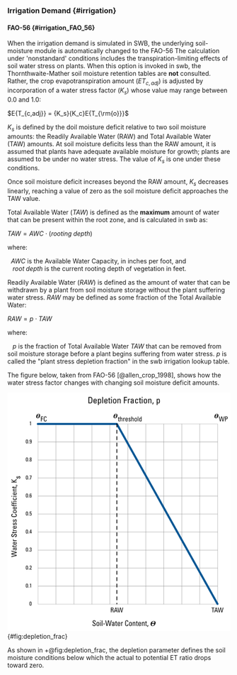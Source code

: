 
### Irrigation Demand {#irrigation}


#### FAO-56 {#irrigation_FAO_56}

When the irrigation demand is simulated in SWB, the underlying soil-moisture module is automatically changed to the FAO-56
The calculation under 'nonstandard' conditions includes the transpiration-limiting effects of soil water stress on plants. When this option is invoked in swb, the Thornthwaite-Mather soil moisture retention tables are **not** consulted. Rather, the crop evapotranspiration amount $(E{T_{c,adj}})$ is adjusted by incorporation of a water stress factor $({K_s})$ whose value may range between 0.0 and 1.0:

$E{T_{c,adj}} = {K_s}{K_c}E{T_{\rm{o}}}$

${K_s}$ is defined by the doil moisture deficit relative to two soil moisture amounts: the Readily Available Water (RAW) and Total Available Water (TAW) amounts. At soil moisture deficits less than the RAW amount, it is assumed that plants have adequate available moisture for growth; plants are assumed to be under no water stress. The value of ${K_s}$ is one under these conditions.

Once soil moisture deficit increases beyond the RAW amount, ${K_s}$ decreases linearly, reaching a value of zero as the soil moisture deficit approaches the TAW value.

Total Available Water $(TAW)$ is defined as the **maximum** amount of water that can be present within the root zone, and is calculated in swb as:

$TAW = AWC \cdot (rooting\;depth)$

where:

&nbsp;&nbsp;$AWC$ is the Available Water Capacity, in inches per foot, and   
&nbsp;&nbsp; $root\;depth$ is the current rooting depth of vegetation in feet.

Readily Available Water $(RAW)$ is defined as the amount of water that can be withdrawn by a plant from soil moisture storage without the plant suffering water stress. $RAW$ may be defined as some fraction of the Total Available Water:

$RAW = p \cdot TAW$

where:

&nbsp;&nbsp; $p$ is the fraction of Total Available Water $TAW$ that can be removed from soil moisture storage before a plant begins suffering from water stress. $p$ is called the "plant stress depletion fraction" in the swb irrigation lookup table.

The figure below, taken from FAO-56 [@allen_crop_1998], shows how the water stress factor changes with changing soil moisture deficit amounts.

![Parameters__Depletion_Fraction.png](../images/Parameters__Depletion_Fraction.png){#fig:depletion_frac}

As shown in +@fig:depletion_frac, the depletion parameter defines the soil moisture conditions below which the actual to potential ET ratio drops toward zero.
